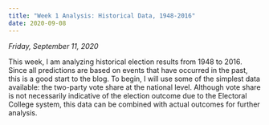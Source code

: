 ```yaml
---
title: "Week 1 Analysis: Historical Data, 1948-2016"
date: 2020-09-08
---
```

*Friday, September 11, 2020*

This week, I am analyzing historical election results from 1948 to 2016. Since all predictions are based on events that have occurred in the past, this is a good start to the blog. To begin, I will use some of the simplest data available: the two-party vote share at the national level. Although vote share is not necessarily indicative of the election outcome due to the Electoral College system, this data can be combined with actual outcomes for further analysis.
